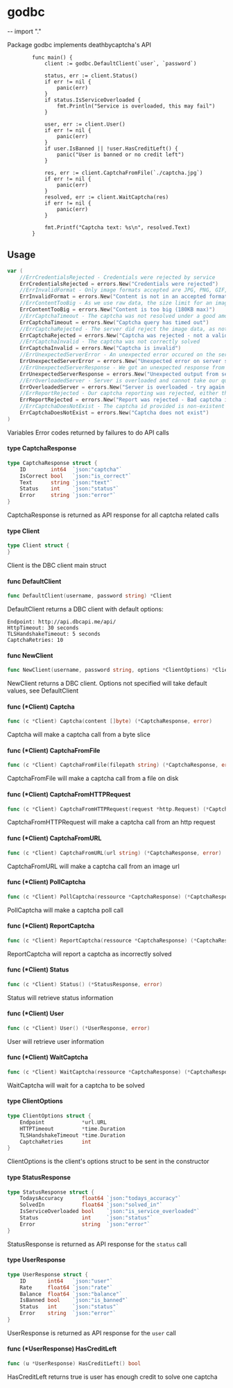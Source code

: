 # godbc
--
    import "."

Package godbc implements deathbycaptcha's API

            func main() {
    			client := godbc.DefaultClient(`user`, `password`)

    			status, err := client.Status()
    			if err != nil {
    				panic(err)
    			}
                if status.IsServiceOverloaded {
    				fmt.Println("Service is overloaded, this may fail")
    			}

    			user, err := client.User()
    			if err != nil {
    				panic(err)
    			}
    			if user.IsBanned || !user.HasCreditLeft() {
    				panic("User is banned or no credit left")
    			}

    			res, err := client.CaptchaFromFile(`./captcha.jpg`)
    			if err != nil {
    				panic(err)
    			}
    			resolved, err := client.WaitCaptcha(res)
    			if err != nil {
    				panic(err)
    			}

    			fmt.Printf("Captcha text: %s\n", resolved.Text)
    		}

## Usage

```go
var (
	//ErrCredentialsRejected - Credentials were rejected by service
	ErrCredentialsRejected = errors.New("Credentials were rejected")
	//ErrInvalidFormat - Only image formats accepted are JPG, PNG, GIF, BMP
	ErrInvalidFormat = errors.New("Content is not in an accepted format (JPG, PNG, GIF, BMP)")
	//ErrContentTooBig - As we use raw data, the size limit for an image is 180KB. With b64 encoded data, the limit woulf be 120KB
	ErrContentTooBig = errors.New("Content is too big (180KB max)")
	//ErrCaptchaTimeout - The captcha was not resolved under a good amount of time - give up
	ErrCaptchaTimeout = errors.New("Captcha query has timed out")
	//ErrCaptchaRejected - The server did reject the image data, as not being a valid image
	ErrCaptchaRejected = errors.New("Captcha was rejected - not a valid image")
	//ErrCaptchaInvalid - The captcha was not correctly solved
	ErrCaptchaInvalid = errors.New("Captcha is invalid")
	//ErrUnexpectedServerError - An unexpected error occured on the server side
	ErrUnexpectedServerError = errors.New("Unexpected error on server side")
	//ErrUnexpectedServerResponse - We got an unexpected response from the server
	ErrUnexpectedServerResponse = errors.New("Unexpected output from server")
	//ErrOverloadedServer - Server is overloaded and cannot take our query
	ErrOverloadedServer = errors.New("Server is overloaded - try again later")
	//ErrReportRejected - Our captcha reporting was rejected, either the captcha id is incorrect, our user is banned or we are reporting it too late (1 hour max)
	ErrReportRejected = errors.New("Report was rejected - Bad captcha id, user banned or captcha too old (1h max)")
	//ErrCaptchaDoesNotExist - The captcha id provided is non-existent
	ErrCaptchaDoesNotExist = errors.New("Captcha does not exist")
)
```
Variables Error codes returned by failures to do API calls

#### type CaptchaResponse

```go
type CaptchaResponse struct {
	ID        int64  `json:"captcha"`
	IsCorrect bool   `json:"is_correct"`
	Text      string `json:"text"`
	Status    int    `json:"status"`
	Error     string `json:"error"`
}
```

CaptchaResponse is returned as API response for all captcha related calls

#### type Client

```go
type Client struct {
}
```

Client is the DBC client main struct

#### func  DefaultClient

```go
func DefaultClient(username, password string) *Client
```
DefaultClient returns a DBC client with default options:

    Endpoint: http://api.dbcapi.me/api/
    HttpTimeout: 30 seconds
    TLSHandshakeTimeout: 5 seconds
    CaptchaRetries: 10

#### func  NewClient

```go
func NewClient(username, password string, options *ClientOptions) *Client
```
NewClient returns a DBC client. Options not specified will take default values,
see DefaultClient

#### func (*Client) Captcha

```go
func (c *Client) Captcha(content []byte) (*CaptchaResponse, error)
```
Captcha will make a captcha call from a byte slice

#### func (*Client) CaptchaFromFile

```go
func (c *Client) CaptchaFromFile(filepath string) (*CaptchaResponse, error)
```
CaptchaFromFile will make a captcha call from a file on disk

#### func (*Client) CaptchaFromHTTPRequest

```go
func (c *Client) CaptchaFromHTTPRequest(request *http.Request) (*CaptchaResponse, error)
```
CaptchaFromHTTPRequest will make a captcha call from an http request

#### func (*Client) CaptchaFromURL

```go
func (c *Client) CaptchaFromURL(url string) (*CaptchaResponse, error)
```
CaptchaFromURL will make a captcha call from an image url

#### func (*Client) PollCaptcha

```go
func (c *Client) PollCaptcha(ressource *CaptchaResponse) (*CaptchaResponse, error)
```
PollCaptcha will make a captcha poll call

#### func (*Client) ReportCaptcha

```go
func (c *Client) ReportCaptcha(ressource *CaptchaResponse) (*CaptchaResponse, error)
```
ReportCaptcha will report a captcha as incorrectly solved

#### func (*Client) Status

```go
func (c *Client) Status() (*StatusResponse, error)
```
Status will retrieve status information

#### func (*Client) User

```go
func (c *Client) User() (*UserResponse, error)
```
User will retrieve user information

#### func (*Client) WaitCaptcha

```go
func (c *Client) WaitCaptcha(ressource *CaptchaResponse) (*CaptchaResponse, error)
```
WaitCaptcha will wait for a captcha to be solved

#### type ClientOptions

```go
type ClientOptions struct {
	Endpoint            *url.URL
	HTTPTimeout         *time.Duration
	TLSHandshakeTimeout *time.Duration
	CaptchaRetries      int
}
```

ClientOptions is the client's options struct to be sent in the constructor

#### type StatusResponse

```go
type StatusResponse struct {
	TodaysAccuracy      float64 `json:"todays_accuracy"`
	SolvedIn            float64 `json:"solved_in"`
	IsServiceOverloaded bool    `json:"is_service_overloaded"`
	Status              int     `json:"status"`
	Error               string  `json:"error"`
}
```

StatusResponse is returned as API response for the `status` call

#### type UserResponse

```go
type UserResponse struct {
	ID       int64   `json:"user"`
	Rate     float64 `json:"rate"`
	Balance  float64 `json:"balance"`
	IsBanned bool    `json:"is_banned"`
	Status   int     `json:"status"`
	Error    string  `json:"error"`
}
```

UserResponse is returned as API response for the `user` call

#### func (*UserResponse) HasCreditLeft

```go
func (u *UserResponse) HasCreditLeft() bool
```
HasCreditLeft returns true is user has enough credit to solve one captcha
